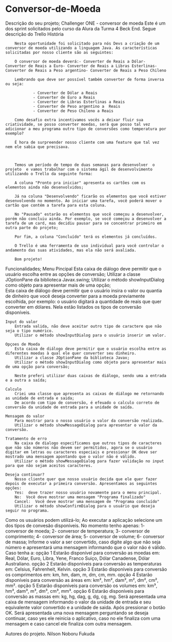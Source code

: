 # Conversor-de-Moeda

Descrição do seu projeto;
    Challenger ONE - conversor de moeda
    Este é um dos sprint solicitados pelo curso da Alura da Turma 4 Beck End.
    Segue descrição do Trello
        História

        Nesta oportunidade foi solicitado para nós Devs a criação de um conversor de moeda utilizando a linguagem Java. As características solicitadas por nosso cliente são as seguintes:

        O conversor de moeda deverá:- Converter de Reais a Dólar- Converter de Reais a Euro- Converter de Reais a Libras Esterlinas- Converter de Reais a Peso argentino- Converter de Reais a Peso Chileno

        Lembrando que deve ser possível também converter de forma inversa ou seja:

                - Converter de Dólar a Reais
                - Converter de Euro a Reais
                - Converter de Libras Esterlinas a Reais
                - Converter de Peso argentino a  Reais
                - Converter de Peso Chileno a Reais

        Como desafio extra incentivamos vocês a deixar fluir sua criatividade, se posso converter moedas, será que posso tal vez adicionar a meu programa outro tipo de conversões como temperatura por exemplo?

        É hora de surpreender nosso cliente com uma feature que tal vez nem ele sabia que precisava.



        Temos um período de tempo de duas semanas para desenvolver  o projeto  e vamos trabalhar com o sistema ágil de desenvolvimento utilizando o Trello da seguinte forma:

        A coluna "Pronto pra iniciar" apresenta os cartões com os elementos ainda não desenvolvidos;

        Já na coluna "Desenvolvendo" ficarão os elementos que você estiver desenvolvendo no momento. Ao iniciar uma tarefa, você poderá mover o cartão que contém a tarefa para esta coluna.

        No "Pausado" estarão os elementos que você começou a desenvolver, porém não concluiu ainda. Por exemplo, se você começou a desenvolver a tarefa de um card, mas decidiu pausar para se concentrar primeiro em outra parte do projeto;

        Por fim, a coluna "Concluído" terá os elementos já concluídos.

        O Trello é uma ferramenta de uso individual para você controlar o andamento das suas atividades, mas ela não será avaliada.

        Bom projeto!


Funcionalidades;
    Menu Pincipal
        Esta caixa de diálogo deve permitir que o usuário escolha entre as opções de conversão; 
        Utilizar a classe JOptionPane da biblioteca Javax.swing;
        Utilizar o método showInputDialog como objeto para apresentar mais de uma opção;    
        Esta caixa de diálogo deve permitir que o usuário insira o valor ou quantia de dinheiro que você deseja converter para a moeda previamente escolhida, por exemplo: o usuário digitará a quantidade de reais que quer converter em dólares.
        Nela estão listados os tipos de conversão disponíveis.

    Input do valor
        Entrada valida, não deve aceitar outro tipo de caractere que não seja o tipo numérico.
        Utilizar o método showInputDialog para o usuário inserir um valor.

    Opçoes de Moeda
        Esta caixa de diálogo deve permitir que o usuário escolha entre as diferentes moedas à qual ele quer converter seu dinheiro.
        Utilizar a classe JOptionPane da biblioteca Javax;
        Utilizar o método showInputDialog como objeto para apresentar mais de uma opção para conversão;
        
        Neste preferi utilizar duas caixas de diálogo, sendo uma a entrada e a outra a saída;

    Calculo
        Criei uma classe que apresenta as caixas de diálogo me retornando as unidade de entrada e saida;
        De acordo com tipo de conversão, é efeuado o calculo correto de conversão da unidade de entrada para a unidade de saída.
    
    Mensagem do valor
        Para mostrar para o nosso usuário o valor da conversão realizada.
        Utilizar o método showMessageDialog para apresentar o valor da conversão.

    Tratamento de erro
        Na caixa de dialogo especificamos que outros tipos de caracteres que não são números não devem ser permitidos, agora se o usuário digitar em letras ou caracteres especiais e pressionar OK deve ser mostrado uma mensagem apontando que o valor não é válido.
        Utilizar o método showMessageDialog para fazer validação no input para que não sejam aceitos caracteres.
    
    Deseja continuar?
        Nosso cliente quer que nosso usuário decida que ele quer fazer depois de executar a primeira conversão. Apresentamos as seguintes opções:
        Yes:  deve trazer nosso usuário novamente para o menu principal.
        No:  Você deve mostrar uma mensagem "Programa finalizado"
        Cancel:  Você deve mostrar uma mensagem de "Programa concluído"
        Utilizar o método showConfirmDialog para o usuário que deseja seguir no programa.

Como os usuários podem utilizá-lo;
    Ao executar a aplicação selecione um dos tipos de convesão disponíveis.
    No momento tenho apenas:
        1- conversor de moeda;
        2- conversor de temperatura;
        3- conversor de comprimento;
        4- conversor de área;
        5- conversor de volume;
        6- conversor de massa; 
    Informe o valor a ser convertido, caso digite algo que não seja número e apresentará uma mensagem informando que o valor não é válido.
    Caso tenha a: 
    opção 1
        Estarão disponível para conversão as moedas em: Real, Dólar, Euro, Libra, Yene, Franco Suiço, Dólar Canadense, Dólar Australiano.
    opção 2
        Estarão disponíveis para conversão as temperaturas em: Celsius, Fahrenheit, Kelvin.
    opção 3
        Estarão disponíveis para conversão os comprimentos em: km, hm, dam, m, dm, cm, mm.
    opção 4
        Estarão disponíveis para conversão as áreas em: km², hm², dam², m², dm², cm², mm².
    opção 5
        Estarão disponíveis para conversão os volumes em: km³, hm³, dam³, m³, dm³, cm³, mm³.
    opção 6
        Estarão disponíveis para conversão as massas em: kg, hg, dag, g, dg, cg, mg.
    Será apresentada uma caixa de mensagem informando o valor da unidade de entrada e seu equivalente valor convertido e a unidade de saida.
    Após pressionar o botão OK.
    Será apresentada uma nova mensagem perguntando se deseja continuar, caso yes ele reinicia o aplicativo, caso no ele finaliza com uma mensagem e caso cancel ele finaliza com outra mensagem.  

Autores do projeto.
    Nilson Noboru Fukuda    